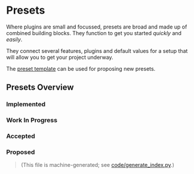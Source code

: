 # Presets

Where plugins are small and focussed, presets are broad and made up of combined building blocks. They function to get you started _quickly_ and _easily_.

They connect several features, plugins and default values for a setup that will allow you to get your project underway.

The [preset template](./preset-template.md) can be used for proposing new presets.

## Presets Overview

### Implemented

### Work In Progress

### Accepted

### Proposed


>(This file is machine-generated; see [code/generate_index.py](code/generate_index.py).)
